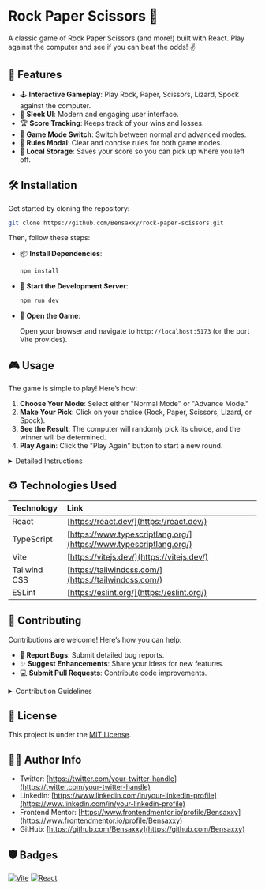 #  Rock Paper Scissors 🚀

A classic game of Rock Paper Scissors (and more!) built with React. Play against the computer and see if you can beat the odds! ✌️

## 🌟 Features

*   🕹️ **Interactive Gameplay**: Play Rock, Paper, Scissors, Lizard, Spock against the computer.
*   🎨 **Sleek UI**: Modern and engaging user interface.
*   🏆 **Score Tracking**: Keeps track of your wins and losses.
*   🔄 **Game Mode Switch**: Switch between normal and advanced modes.
*   📖 **Rules Modal**: Clear and concise rules for both game modes.
*   💾 **Local Storage**: Saves your score so you can pick up where you left off.

## 🛠️ Installation

Get started by cloning the repository:

```bash
git clone https://github.com/Bensaxxy/rock-paper-scissors.git
```

Then, follow these steps:

*   📦 **Install Dependencies**:

    ```bash
    npm install
    ```
*   🚀 **Start the Development Server**:

    ```bash
    npm run dev
    ```
*   🎉 **Open the Game**:

    Open your browser and navigate to `http://localhost:5173` (or the port Vite provides).

## 🎮 Usage

The game is simple to play! Here’s how:

1.  **Choose Your Mode**: Select either "Normal Mode" or "Advance Mode."
2.  **Make Your Pick**: Click on your choice (Rock, Paper, Scissors, Lizard, or Spock).
3.  **See the Result**: The computer will randomly pick its choice, and the winner will be determined.
4.  **Play Again**: Click the "Play Again" button to start a new round.

<details>
<summary>Detailed Instructions</summary>

### Playing the Game

1.  **Game Modes**:
    *   **Normal Mode**: Classic Rock, Paper, Scissors.
    *   **Advance Mode**: Includes Lizard and Spock for added complexity.
2.  **Making a Choice**:
    *   Click on the image representing your choice.
    *   The game will automatically make a choice for the computer.
3.  **Understanding the Outcome**:
    *   The game will display who won the round (You Win, You Lose, or Draw).
    *   Your score will be updated accordingly.
4.  **Winning Conditions**:
    *   **Normal Mode**:
        *   Rock beats Scissors
        *   Paper beats Rock
        *   Scissors beats Paper
    *   **Advance Mode**:
        *   Rock beats Scissors and Lizard
        *   Paper beats Rock and Spock
        *   Scissors beats Paper and Lizard
        *   Lizard beats Spock and Paper
        *   Spock beats Scissors and Rock
</details>

## ⚙️ Technologies Used

| Technology   | Link                                                         |
| :----------- | :----------------------------------------------------------- |
| React        | [https://react.dev/](https://react.dev/)                    |
| TypeScript   | [https://www.typescriptlang.org/](https://www.typescriptlang.org/) |
| Vite         | [https://vitejs.dev/](https://vitejs.dev/)                  |
| Tailwind CSS | [https://tailwindcss.com/](https://tailwindcss.com/)        |
| ESLint       | [https://eslint.org/](https://eslint.org/)                  |

## 🤝 Contributing

Contributions are welcome! Here’s how you can help:

*   🐛 **Report Bugs**: Submit detailed bug reports.
*   ✨ **Suggest Enhancements**: Share your ideas for new features.
*   💻 **Submit Pull Requests**: Contribute code improvements.

<details>
<summary>Contribution Guidelines</summary>

1.  **Fork the Repository**: Create your own fork of the project.
2.  **Create a Branch**: Make a new branch for your feature or bug fix.
3.  **Make Changes**: Implement your changes, ensuring code quality.
4.  **Test**: Test your changes thoroughly.
5.  **Submit a Pull Request**: Submit your branch to the main repository.
</details>

## 📜 License

This project is under the [MIT License](link-to-license).

## 👨‍💻 Author Info

*   Twitter: [https://twitter.com/your-twitter-handle](https://twitter.com/your-twitter-handle)
*   LinkedIn: [https://www.linkedin.com/in/your-linkedin-profile](https://www.linkedin.com/in/your-linkedin-profile)
*   Frontend Mentor: [https://www.frontendmentor.io/profile/Bensaxxy](https://www.frontendmentor.io/profile/Bensaxxy)
*   GitHub: [https://github.com/Bensaxxy](https://github.com/Bensaxxy)

## 🛡️ Badges

[![Vite](https://img.shields.io/badge/Vite-646CFF?style=flat-square&logo=vite&logoColor=white)](https://vitejs.dev/)
[![React](https://img.shields.io/badge/React-20232A?style=flat-square&logo=react&logoColor=61DAFB)](https://react.dev/)
